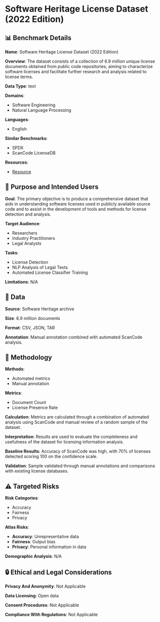 # Software Heritage License Dataset (2022 Edition)

## 📊 Benchmark Details

**Name**: Software Heritage License Dataset (2022 Edition)

**Overview**: The dataset consists of a collection of 6.9 million unique license documents obtained from public code repositories, aiming to characterize software licenses and facilitate further research and analysis related to license terms.

**Data Type**: text

**Domains**:
- Software Engineering
- Natural Language Processing

**Languages**:
- English

**Similar Benchmarks**:
- SPDX
- ScanCode LicenseDB

**Resources**:
- [Resource](https://doi.org/10.5281/zenodo.8200352)

## 🎯 Purpose and Intended Users

**Goal**: The primary objective is to produce a comprehensive dataset that aids in understanding software licenses used in publicly available source code and to assist in the development of tools and methods for license detection and analysis.

**Target Audience**:
- Researchers
- Industry Practitioners
- Legal Analysts

**Tasks**:
- License Detection
- NLP Analysis of Legal Texts
- Automated License Classifier Training

**Limitations**: N/A

## 💾 Data

**Source**: Software Heritage archive

**Size**: 6.9 million documents

**Format**: CSV, JSON, TAR

**Annotation**: Manual annotation combined with automated ScanCode analysis.

## 🔬 Methodology

**Methods**:
- Automated metrics
- Manual annotation

**Metrics**:
- Document Count
- License Presence Rate

**Calculation**: Metrics are calculated through a combination of automated analysis using ScanCode and manual review of a random sample of the dataset.

**Interpretation**: Results are used to evaluate the completeness and usefulness of the dataset for licensing information analysis.

**Baseline Results**: Accuracy of ScanCode was high, with 70% of licenses detected scoring 100 on the confidence scale.

**Validation**: Sample validated through manual annotations and comparisons with existing license databases.

## ⚠️ Targeted Risks

**Risk Categories**:
- Accuracy
- Fairness
- Privacy

**Atlas Risks**:
- **Accuracy**: Unrepresentative data
- **Fairness**: Output bias
- **Privacy**: Personal information in data

**Demographic Analysis**: N/A

## 🔒 Ethical and Legal Considerations

**Privacy And Anonymity**: Not Applicable

**Data Licensing**: Open data

**Consent Procedures**: Not Applicable

**Compliance With Regulations**: Not Applicable
